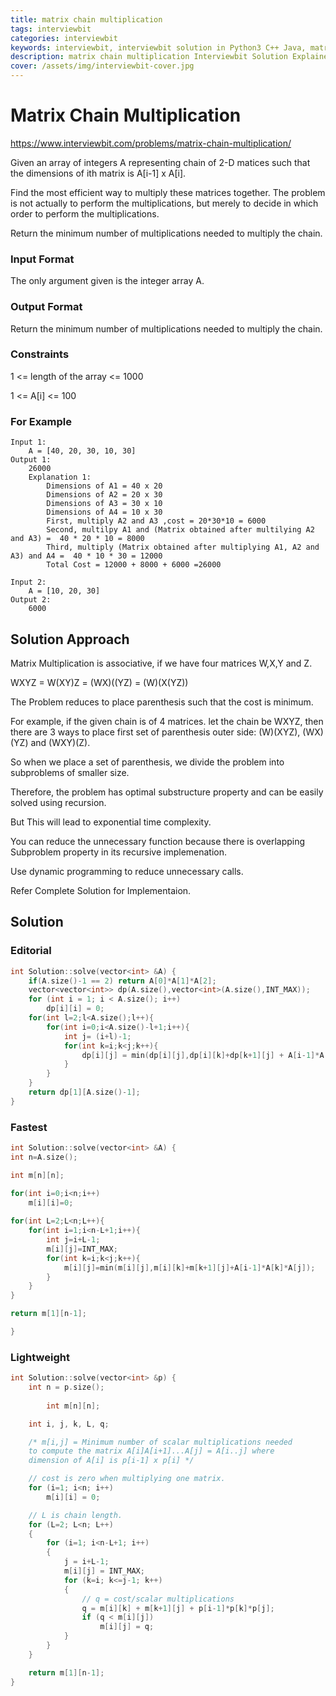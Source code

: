```yaml
---
title: matrix chain multiplication
tags: interviewbit
categories: interviewbit
keywords: interviewbit, interviewbit solution in Python3 C++ Java, matrix chain multiplication solution
description: matrix chain multiplication Interviewbit Solution Explained
cover: /assets/img/interviewbit-cover.jpg
---
```


# Matrix Chain Multiplication

https://www.interviewbit.com/problems/matrix-chain-multiplication/

Given an array of integers A representing chain of 2-D matices such that the dimensions of ith matrix is
A[i-1] x A[i].

Find the most efficient way to multiply these matrices together. The problem is not actually to perform the multiplications,
but merely to decide in which order to perform the multiplications.

Return the minimum number of multiplications needed to multiply the chain.

### Input Format

The only argument given is the integer array A.

### Output Format

Return the minimum number of multiplications needed to multiply the chain.

### Constraints

1 <= length of the array <= 1000

1 <= A[i] <= 100

### For Example

```
Input 1:
    A = [40, 20, 30, 10, 30]
Output 1:
    26000
    Explanation 1:
        Dimensions of A1 = 40 x 20
        Dimensions of A2 = 20 x 30
        Dimensions of A3 = 30 x 10
        Dimensions of A4 = 10 x 30
        First, multiply A2 and A3 ,cost = 20*30*10 = 6000
        Second, multilpy A1 and (Matrix obtained after multilying A2 and A3) =  40 * 20 * 10 = 8000
        Third, multiply (Matrix obtained after multiplying A1, A2 and A3) and A4 =  40 * 10 * 30 = 12000
        Total Cost = 12000 + 8000 + 6000 =26000

Input 2:
    A = [10, 20, 30] 
Output 2:
    6000
```

## Solution Approach

Matrix Multiplication is associative, if we have four matrices W,X,Y and Z.

WXYZ = W(XY)Z = (WX)((YZ) = (W)(X(YZ))

The Problem reduces to place parenthesis such that the cost is minimum.

For example, if the given chain is of 4 matrices. let the chain be WXYZ,
then there are 3 ways to place first set of parenthesis outer side: (W)(XYZ), (WX)(YZ) and (WXY)(Z).

So when we place a set of parenthesis, we divide the problem into subproblems of smaller size.

Therefore, the problem has optimal substructure property and can be easily solved using recursion.

But This will lead to exponential time complexity.

You can reduce the unnecessary function because there is overlapping Subproblem property in its recursive implemenation.

Use dynamic programming to reduce unnecessary calls.

Refer Complete Solution for Implementaion.

## Solution

### Editorial

```cpp
int Solution::solve(vector<int> &A) {
    if(A.size()-1 == 2) return A[0]*A[1]*A[2];
    vector<vector<int>> dp(A.size(),vector<int>(A.size(),INT_MAX));
    for (int i = 1; i < A.size(); i++) 
        dp[i][i] = 0; 
    for(int l=2;l<A.size();l++){
        for(int i=0;i<A.size()-l+1;i++){
            int j= (i+l)-1;
            for(int k=i;k<j;k++){
                dp[i][j] = min(dp[i][j],dp[i][k]+dp[k+1][j] + A[i-1]*A[k]*A[j]);
            }
        }
    }
    return dp[1][A.size()-1];
}
```
### Fastest
```cpp
int Solution::solve(vector<int> &A) {
int n=A.size();

int m[n][n];

for(int i=0;i<n;i++)
    m[i][i]=0;
    
for(int L=2;L<n;L++){
    for(int i=1;i<n-L+1;i++){
        int j=i+L-1;
        m[i][j]=INT_MAX;
        for(int k=i;k<j;k++){
            m[i][j]=min(m[i][j],m[i][k]+m[k+1][j]+A[i-1]*A[k]*A[j]);
        }
    }
}

return m[1][n-1];

}
```

### Lightweight
```cpp
int Solution::solve(vector<int> &p) {
    int n = p.size();
    
        int m[n][n]; 

    int i, j, k, L, q; 

    /* m[i,j] = Minimum number of scalar multiplications needed 
    to compute the matrix A[i]A[i+1]...A[j] = A[i..j] where 
    dimension of A[i] is p[i-1] x p[i] */

    // cost is zero when multiplying one matrix. 
    for (i=1; i<n; i++) 
        m[i][i] = 0; 

    // L is chain length. 
    for (L=2; L<n; L++) 
    { 
        for (i=1; i<n-L+1; i++) 
        { 
            j = i+L-1; 
            m[i][j] = INT_MAX; 
            for (k=i; k<=j-1; k++) 
            { 
                // q = cost/scalar multiplications 
                q = m[i][k] + m[k+1][j] + p[i-1]*p[k]*p[j]; 
                if (q < m[i][j]) 
                    m[i][j] = q; 
            } 
        } 
    } 

    return m[1][n-1]; 
}
```
